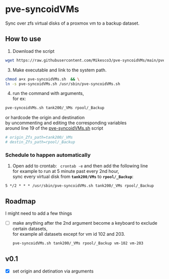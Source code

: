 # pve-syncoidVMs
Sync over zfs virtual disks of a proxmox vm to a backup dataset. <br>

## How to use
1. Download the script 
```bash
wget https://raw.githubusercontent.com/Mikesco3/pve-syncoidVMs/main/pve-syncoidVMs.sh
```
3. Make executable and link to the system path.
```bash
chmod a+x pve-syncoidVMs.sh  && \
ln -s pve-syncoidVMs.sh /usr/sbin/pve-syncoidVMs.sh
```
4. run the command with arguments, <br>
  for ex:
  ```bash
  pve-syncoidVMs.sh tank200/_VMs rpool/_Backup
  ```
  or hardcode the origin and destination  <br>
  by uncommenting and editing the corresponding variables <br>
  around line 19 of the [pve-syncoidVMs.sh](https://github.com/Mikesco3/pve-syncoidVMs/blob/main/pve-syncoidVMs.sh) script
  ```apache
  # origin_Zfs_path=tank200/_VMs
  # destin_Zfs_path=rpool/_Backup
  ```
### Schedule to happen automatically
1. Open add to crontab:  ` crontab -e` and then add the following line <br>
for example to run at 5 minute past every 2nd hour, <br>
sync every virtual disk from **`tank200/VMs`** to **`rpool/_Backup`**:
```apache-conf
5 */2 * * * /usr/sbin/pve-syncoidVMs.sh tank200/_VMs rpool/_Backup
```

## Roadmap
I might need to add a few things <br>
- [ ] make anything after the 2nd argument become a keyboard to exclude certain datasets, <br>
  for example all datasets except for vm id 102 and 203.
  ```bash
  pve-syncoidVMs.sh tank200/_VMs rpool/_Backup vm-102 vm-203
  ```
## v0.1  
- [x] set origin and detination via arguments


